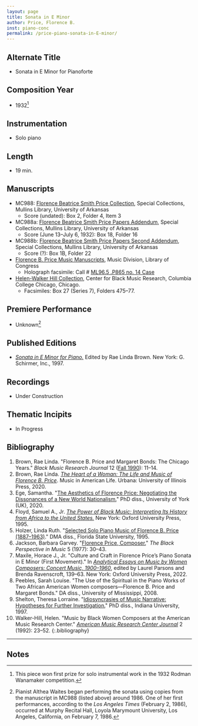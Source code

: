 ```yaml
---
layout: page
title: Sonata in E Minor
author: Price, Florence B.
inst: piano-conc
permalink: /price-piano-sonata-in-E-minor/
---
```


## Alternate Title
- Sonata in E Minor for Pianoforte

## Composition Year
- 1932[^fn1]

## Instrumentation
- Solo piano

## Length
- 19 min.

## Manuscripts
- MC988: <a href="https://uark.as.atlas-sys.com/repositories/2/resources/1419" target="_blank">Florence Beatrice Smith Price Collection</a>, Special Collections, Mullins Library, University of Arkansas
    * Score (undated): Box 2, Folder 4, Item 3
- MC988a: <a href="https://uark.as.atlas-sys.com/repositories/2/resources/1522" target="_blank">Florence Beatrice Smith Price Papers Addendum</a>, Special Collections, Mullins Library, University of Arkansas
    * Score (June 13&ndash;July 6, 1932): Box 18, Folder 16
- MC988b: <a href="https://uark.as.atlas-sys.com/repositories/2/resources/696/" target="_blank">Florence Beatrice Smith Price Papers Second Addendum</a>, Special Collections, Mullins Library, University of Arkansas
    * Score (?): Box 1B, Folder 22
- <a href="https://lccn.loc.gov/2020570150" target="_blank">Florence B. Price Music Manuscripts</a>, Music Division, Library of Congress
    * Holograph facsimile: Call # <a href="https://lccn.loc.gov/2019563781" target="_blank">ML96.5 .P865 no. 14 Case</a>
- <a href="https://digitalcommons.colum.edu/cmbr_guides/41/" target="_blank">Helen-Walker Hill Collection</a>, Center for Black Music Research, Columbia College Chicago, Chicago.
    * Facsimiles: Box 27 (Series 7), Folders 475&ndash;77.

## Premiere Performance
- Unknown[^fn2]

## Published Editions
- <a href="https://www.worldcat.org/title/37434377" target="_blank">*Sonata in E Minor for Piano.*</a> Edited by Rae Linda Brown. New York: G. Schirmer, Inc., 1997.

## Recordings
- Under Construction

## Thematic Incipits
- In Progress

## Bibliography
1. Brown, Rae Linda. "Florence B. Price and Margaret Bonds: The Chicago Years." *Black Music Research Journal* 12 (<a href="https://digitalcommons.colum.edu/cbmrnews/31/" target="_blank">Fall 1990</a>): 11&ndash;14.
2. Brown, Rae Linda. <a href="https://www.worldcat.org/title/1122800180" target="_blank">*The Heart of a Woman: The Life and Music of Florence B. Price*</a>. Music in American Life. Urbana: University of Illinois Press, 2020.
3. Ege, Samantha. "<a href="https://etheses.whiterose.ac.uk/27318/" target="_blank">The Aesthetics of Florence Price: Negotiating the Dissonances of a New World Nationalism.</a>" PhD diss., University of York (UK), 2020.
4. Floyd, Samuel A., Jr. <a href="https://www.worldcat.org/title/29670104" target="_blank">*The Power of Black Music: Interpreting Its History from Africa to the United States.*</a> New York: Oxford University Press, 1995.
5. Holzer, Linda Ruth. "<a href="https://www.proquest.com/docview/304183848" target="_blank">Selected Solo Piano Music of Florence B. Price (1887&ndash;1963)</a>." DMA diss., Florida State University, 1995.
6. Jackson, Barbara Garvey. "<a href="https://doi.org/10.2307/1214357" target="_blank">Florence Price, Composer.</a>" *The Black Perspective in Music* 5 (1977): 30&ndash;43.
7. Maxile, Horace J., Jr. "Culture and Craft in Florence Price’s Piano Sonata in E Minor (First Movement)." In <a href="https://www.worldcat.org/title/1291579115" target="_blank">*Analytical Essays on Music by Women Composers: Concert Music, 1900&ndash;1960*</a>, edited by Laurel Parsons and Brenda Ravenscroft, 139&ndash;63. New York: Oxford University Press, 2022.
8. Peebles, Sarah Louise. "The Use of the Spiritual in the Piano Works of Two African American Women composers&mdash;Florence B. Price and Margaret Bonds." DA diss., University of Mississippi, 2008.
9. Shelton, Theresa Lorraine. "<a href="https://www.proquest.com/docview/304366578" target="_blank">Idiosyncrasies of Music Narrative: Hypotheses for Further Investigation.</a>" PhD diss., Indiana University, 1997.
10. Walker-Hill, Helen. "Music by Black Women Composers at the American Music Research Center." <a href="https://www.colorado.edu/amrc/amrc-journal" target="_blank">*American Music Research Center Journal*</a> 2 (1992): 23&ndash;52.
{:.bibliography}

---

## Notes
[^fn1]: This piece won first prize for solo instrumental work in the 1932 Rodman Wanamaker competition.
[^fn2]: Pianist Althea Waites began performing the sonata using copies from the manuscript in MC988 (listed above) around 1986. One of her first performances, according to the *Los Angeles Times* (February 2, 1986), occurred at Murphy Recital Hall, Loyola Marymount University, Los Angeles, California, on February 7, 1986.

